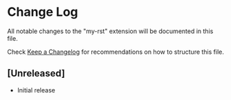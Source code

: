 # Change Log

All notable changes to the "my-rst" extension will be documented in this file.

Check [Keep a Changelog](http://keepachangelog.com/) for recommendations on how to structure this file.

## [Unreleased]

- Initial release